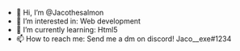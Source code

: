- 👋 Hi, I’m @Jacothesalmon
- 👀 I’m interested in: Web development
- 🌱 I’m currently learning: Html5
- 📫 How to reach me: Send me a dm on discord! Jaco__exe#1234

<!---
Jacothesalmon/Jacothesalmon is a ✨ special ✨ repository because its `README.md` (this file) appears on your GitHub profile.
You can click the Preview link to take a look at your changes.
--->
